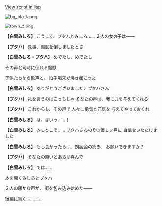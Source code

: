 [View script in lisp](../scripts/202208033.txt)

![bg_black.png](../images/backgrounds/bg_black.png)

![town_2.png](../images/backgrounds/town_2.png)

**【白雪みしろ】**
こうして、プタハとみしろ……
２人の女の子は――

**【プタハ】**
見事、魔獣を倒しましたとさ

**【白雪みしろ・プタハ】**
めでたし、めでたし

その声と同時に倒れる魔獣

子供たちから歓声と、
拍手喝采が沸き起こった

**【白雪みしろ】**
ありがとうございました、プタハさん

**【プタハ】**
礼を言うのはこっちじゃ
そなたの声は、我に力を与えてくれる

**【プタハ】**
これからも、その声で
人々に勇気と元気を
与えてやっておくれ

**【白雪みしろ】**
は、はいっ……！

**【白雪みしろ】**
みしろこそ……
プタハさんのその優しい声に
自信をいただけました

**【白雪みしろ】**
もし良かったら……
朗読会の続き、
お願いできますか？

**【プタハ】**
そなたの願いとあらば喜んで

**【白雪みしろ】**
では……

本を開くみしろとプタハ

２人の暖かな声が、
街を包み込み始めた――

後編に続く…………
